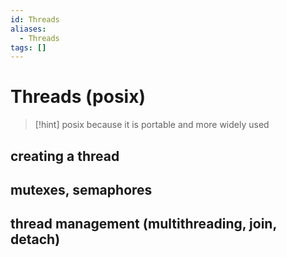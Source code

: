 ```yaml
---
id: Threads
aliases:
  - Threads
tags: []
---
```


# Threads (posix)
> [!hint]
> posix because it is portable and more widely used

## creating a thread
## mutexes, semaphores
## thread management (multithreading, join, detach)
